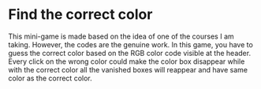 # Find the correct color
This mini-game is made based on the idea of one of the courses I am taking. However, the codes are the genuine work. In this game, you have to guess the correct color based on the RGB color code visible at the header. Every click on the wrong color could make the color box disappear while with the correct color all the vanished boxes will reappear and have same color as the correct color.
